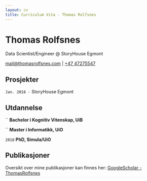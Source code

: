 ```yaml
---
layout: cv
title: Curriculum Vita - Thomas Rolfsnes
---
```

# Thomas Rolfsnes
Data Scientist/Engineer @ StoryHouse Egmont

<div id="webaddress">
<a href="mail@thomasrolfsnes.com">mail@thomasrolfsnes.com</a>
  | <a href="tel:+47 47275547">+47 47275547</a>
</div>


## Prosjekter

`Jan. 2018 -`
StoryHouse Egmont


## Utdannelse

``
__Bachelor i Kognitiv Vitenskap, UiB__

``
__Master i Informatikk, UiO__

`2018`
__PhD, Simula/UiO__


## Publikasjoner

Oversikt over mine publikasjoner kan finnes her: [GoogleScholar - ThomasRolfsnes](https://scholar.google.com/scholar?hl=en&as_sdt=0%2C5&q=Thomas+Rolfsnes&btnG=) 

<!-- ### Footer

Sist Oppdatert: Jan. 2023
-->

